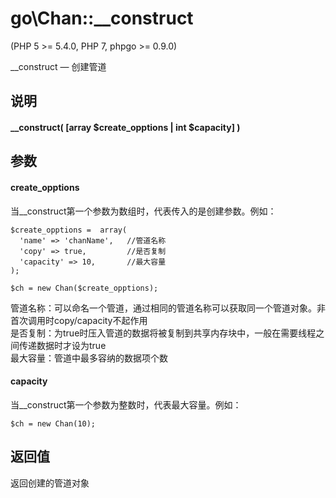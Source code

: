 # go\Chan::__construct
  
\(PHP 5 >= 5.4.0, PHP 7, phpgo >= 0.9.0\)

__construct — 创建管道

## 说明
#### __construct( [array $create_opptions | int $capacity] )  

## 参数
#### create_opptions

当__construct第一个参数为数组时，代表传入的是创建参数。例如：
```
$create_opptions =  array(
  'name' => 'chanName',   //管道名称
  'copy' => true,         //是否复制
  'capacity' => 10,       //最大容量
);

$ch = new Chan($create_opptions);
```
管道名称：可以命名一个管道，通过相同的管道名称可以获取同一个管道对象。非首次调用时copy/capacity不起作用   
是否复制：为true时压入管道的数据将被复制到共享内存块中，一般在需要线程之间传递数据时才设为true  
最大容量：管道中最多容纳的数据项个数  

#### capacity

当__construct第一个参数为整数时，代表最大容量。例如：
````
$ch = new Chan(10);
````

## 返回值
返回创建的管道对象
